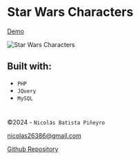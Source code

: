 # Star Wars Characters

[Demo](https://swapi.wuaze.com/)

![Star Wars Characters](https://res.cloudinary.com/dizcz3fgi/image/upload/v1733675769/logo_pywris.jpg)

## Built with:

* `PHP`
* `JQuery`
* `MySQL`

#

©2024 - `Nicolás Batista Piñeyro`

<nicolas26386@gmail.com>

[Github Repository](https://github.com/nicolas5746)